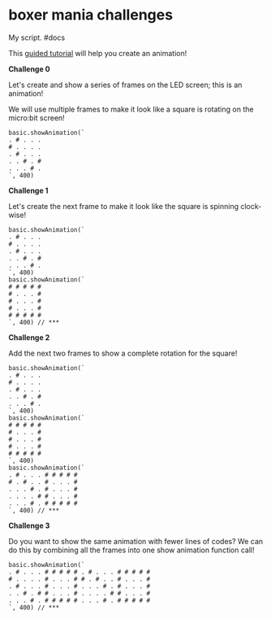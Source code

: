 # boxer mania challenges

My script. #docs

This [guided tutorial](/microbit/lessons/boxer-mania/tutorial) will help you create an animation!

**Challenge 0**

Let's create and show a series of frames on the LED screen; this is an animation!

We will use multiple frames to make it look like a square is rotating on the micro:bit screen!

```
basic.showAnimation(`
. # . . .
# . . . .
. # . . .
. . # . #
. . . # .
`, 400)
```

**Challenge 1**

Let's create the next frame to make it look like the square is spinning clock-wise!

```
basic.showAnimation(`
. # . . .
# . . . .
. # . . .
. . # . #
. . . # .
`, 400)
basic.showAnimation(`
# # # # #
# . . . #
# . . . #
# . . . #
# # # # #
`, 400) // ***
```

**Challenge 2**

Add the next two frames to show a complete rotation for the square!

```
basic.showAnimation(`
. # . . .
# . . . .
. # . . .
. . # . #
. . . # .
`, 400)
basic.showAnimation(`
# # # # #
# . . . #
# . . . #
# . . . #
# # # # #
`, 400)
basic.showAnimation(`
. # . . . # # # # #
# . # . . # . . . #
. . . # . # . . . #
. . . . # # . . . #
. . . # . # # # # #
`, 400) // ***
```

**Challenge 3**

Do you want to show the same animation with fewer lines of codes? We can do this by combining all the frames into one show animation function call!

```
basic.showAnimation(`
. # . . . # # # # # . # . . . # # # # #
# . . . . # . . . # # . # . . # . . . #
. # . . . # . . . # . . . # . # . . . #
. . # . # # . . . # . . . . # # . . . #
. . . # . # # # # # . . . # . # # # # #
`, 400) // ***
```


